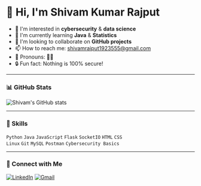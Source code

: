 # 👋 Hi, I'm Shivam Kumar Rajput 

- 👀 I'm interested in **cybersecurity** & **data science**
- 🌱 I'm currently learning **Java** & **Statistics**
- 🤝 I'm looking to collaborate on **GitHub projects**
- 📫 How to reach me: [shivamraiput1923555@gmail.com](mailto:shivamraiput1923555@gmail.com)
- 🧠 Pronouns: 👨‍💻
- 🔒 Fun fact: Nothing is 100% secure!

---

### 📊 GitHub Stats

![Shivam's GitHub stats](https://github-readme-stats.vercel.app/api?username=shivam15800&show_icons=true&theme=tokyonight)

---

### 🧠 Skills

`Python` `Java` `JavaScript` `Flask` `SocketIO` `HTML` `CSS`  
`Linux` `Git` `MySQL` `Postman` `Cybersecurity Basics`

---

### 🔗 Connect with Me

[![LinkedIn](https://img.shields.io/badge/LinkedIn-blue?logo=linkedin&style=flat)](https://www.linkedin.com/in/shivam-kumar-rajput-393147327/)
[![Gmail](https://img.shields.io/badge/Gmail-red?logo=gmail&logoColor=white)](mailto:shivamraiput1923555@gm)
